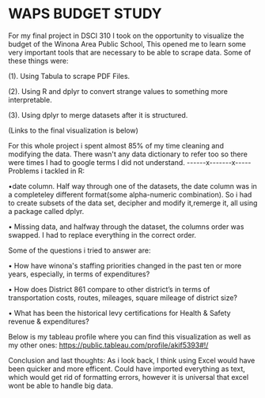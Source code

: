 # WAPS BUDGET STUDY


For my final project in DSCI 310 I took on the opportunity to visualize the budget of the Winona Area Public School, 
This opened me to learn some very important tools that are necessary to be able to scrape data. Some of these things were: 

(1). Using Tabula to scrape PDF Files. 

(2). Using R and dplyr to convert strange values to something more interpretable. 

(3). Using dplyr to merge datasets after it is structured. 

(Links to the final visualization is below)

For this whole project i spent almost 85% of my time cleaning and modifying the data. There wasn't any data dictionary to refer too so there were times I had to google terms I did not understand. 
------x-------x-----
Problems i tackled in R:

•date column. Half way through one of the datasets, the date column was in a completeley different format(some alpha-numeric combination). So i had to create subsets of the data set, decipher and modify it,remerge it, all using a package called dplyr. 

• Missing data, and halfway through the dataset, the columns order was swapped. I had to replace everything in the correct order.


Some of the questions i tried to answer are:

• How have winona's staffing priorities changed in the past ten or more years, especially, in terms of expenditures? 

• How does District 861 compare to other district’s in terms of transportation costs, routes, mileages, square mileage of district size? 

• What has been the historical levy certifications for Health & Safety revenue & expenditures? 


Below is my tableau profile where you can find this visualization as well as my other ones: https://public.tableau.com/profile/akif5393#!/

Conclusion and last thoughts: 
As i look back, I think using Excel would have been quicker and more efficent. Could have imported everything as text, which would get rid of formatting errors, however it is universal that excel wont be able to handle big data.
